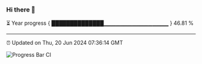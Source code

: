 ### Hi there 👋

⏳ Year progress { ██████████████▁▁▁▁▁▁▁▁▁▁▁▁▁▁▁▁ } 46.81 %

---

⏰ Updated on Thu, 20 Jun 2024 07:36:14 GMT

![Progress Bar CI](https://github.com/IshwaranRudhara/GIT-ACTION/workflows/Progress%20Bar%20CI/badge.svg)
